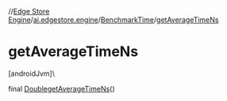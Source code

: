 //[Edge Store Engine](../../../index.md)/[ai.edgestore.engine](../index.md)/[BenchmarkTime](index.md)/[getAverageTimeNs](get-average-time-ns.md)

# getAverageTimeNs

[androidJvm]\

final [Double](https://developer.android.com/reference/kotlin/java/lang/Double.html)[getAverageTimeNs](get-average-time-ns.md)()
